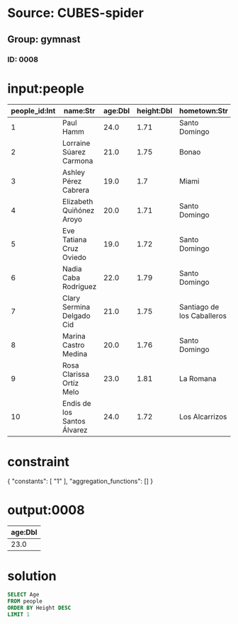 # Source: CUBES-spider
## Group: gymnast
### ID: 0008

# input:people

| people_id:Int | name:Str | age:Dbl | height:Dbl | hometown:Str |
|---|---|---|---|---|
| 1 | Paul Hamm | 24.0 | 1.71 | Santo Domingo |
| 2 | Lorraine Súarez Carmona | 21.0 | 1.75 | Bonao |
| 3 | Ashley Pérez Cabrera | 19.0 | 1.7 | Miami |
| 4 | Elizabeth Quiñónez Aroyo | 20.0 | 1.71 | Santo Domingo |
| 5 | Eve Tatiana Cruz Oviedo | 19.0 | 1.72 | Santo Domingo |
| 6 | Nadia Caba Rodríguez | 22.0 | 1.79 | Santo Domingo |
| 7 | Clary Sermina Delgado Cid | 21.0 | 1.75 | Santiago de los Caballeros |
| 8 | Marina Castro Medina | 20.0 | 1.76 | Santo Domingo |
| 9 | Rosa Clarissa Ortíz Melo | 23.0 | 1.81 | La Romana |
| 10 | Endis de los Santos Álvarez | 24.0 | 1.72 | Los Alcarrizos |

# constraint

{
  "constants": [
    "1"
  ],
  "aggregation_functions": []
}

# output:0008

| age:Dbl |
|---|
| 23.0 |

# solution

```sql
SELECT Age
FROM people
ORDER BY Height DESC
LIMIT 1
```
